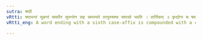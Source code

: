 ```yaml
---
sutra: षष्ठी
vRtti: षष्ठ्यन्तं सुबन्तं समर्थेन सुभन्तेन सह समस्यते तत्पुरुषश्च समासो भवति । वार्त्तिकम् ॥ कृद्योगा च षष्ठी समस्यत इति वक्तव्यम्॥
vRtti_eng: A word ending with a sixth case-affix is compounded with a case-inflected word with which it is in construction; and the compound is _Tat-purusha_.

---
```

